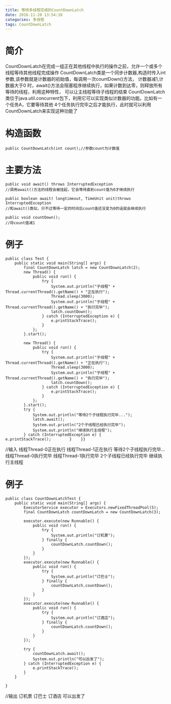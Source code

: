 ```yaml
---
title: 等待多线程完成的CountDownLatch
date: 2016-11-20 13:54:18
categories: 多线程
tags: CountDownLatch
---
```

# 简介
CountDownLatch在完成一组正在其他线程中执行的操作之前，允许一个或多个线程等待其他线程完成操作
CountDownLatch类是一个同步计数器,构造时传入int参数,该参数就是计数器的初始值，每调用一次countDown()方法，
计数器减1,计数器大于0 时，await()方法会阻塞程序继续执行，如果计数到达零，则释放所有等待的线程，利用这种特性，
可以让主线程等待子线程的结束
CountDownLatch类位于java.util.concurrent包下，利用它可以实现类似计数器的功能。比如有一个任务A，它要等待其他
4个任务执行完毕之后才能执行，此时就可以利用CountDownLatch来实现这种功能了

# 构造函数
```
public CountDownLatch(int count);//参数count为计数值
```

<!--more-->
# 主要方法
```
public void await() throws InterruptedException
//调用await()方法的线程会被挂起，它会等待直到count值为0才继续执行

public boolean await( longtimeout, TimeUnit unit)throws InterruptedException
//和await()类似，只不过等待一定的时间后count值还没变为0的话就会继续执行

public void countDown();
//将count值减1
```

# 例子
```
public class Test {
    public static void main(String[] args) {
        final CountDownLatch latch = new CountDownLatch(2);
        new Thread() {
            public void run() {
                try {
                    System.out.println("子线程" + Thread.currentThread().getName() + "正在执行");
                    Thread.sleep(3000);
                    System.out.println("子线程" + Thread.currentThread().getName() + "执行完毕");
                    latch.countDown();
                } catch (InterruptedException e) {
                    e.printStackTrace();
                }
            };
        }.start();
 
        new Thread() {
            public void run() {
                try {
                    System.out.println("子线程" + Thread.currentThread().getName() + "正在执行");
                    Thread.sleep(3000);
                    System.out.println("子线程" + Thread.currentThread().getName() + "执行完毕");
                    latch.countDown();
                } catch (InterruptedException e) {
                    e.printStackTrace();
                }
            };
        }.start();
        try {
            System.out.println("等待2个子线程执行完毕...");
            latch.await();
            System.out.println("2个子线程已经执行完毕");
            System.out.println("继续执行主线程");
        } catch (InterruptedException e) {            e.printStackTrace();        }    }}
```

//输入
线程Thread-0正在执行
线程Thread-1正在执行
等待2个子线程执行完毕...
线程Thread-0执行完毕
线程Thread-1执行完毕
2个子线程已经执行完毕
继续执行主线程

# 例子
```
public class CountDownLatchTest {
    public static void main(String[] args) {
        ExecutorService executor = Executors.newFixedThreadPool(5);
        final CountDownLatch countDownLatch = new CountDownLatch(3);
 
        executor.execute(new Runnable() {
            public void run() {
                try {
                    System.out.println("订机票");
                } finally {
                    countDownLatch.countDown();
                }
            }
        });
        executor.execute(new Runnable() {
            public void run() {
                try {
                    System.out.println("订巴士");
                } finally {
                    countDownLatch.countDown();
                }
            }
        });
        executor.execute(new Runnable() {
            public void run() {
                try {
                    System.out.println("订酒店");
                } finally {
                    countDownLatch.countDown();
                }
            }
        });
 
        try {
            countDownLatch.await();
            System.out.println("可以出发了");
        } catch (InterruptedException e) {
            e.printStackTrace();
        }
    }
 
}
```
//输出
订机票
订巴士
订酒店
可以出发了
